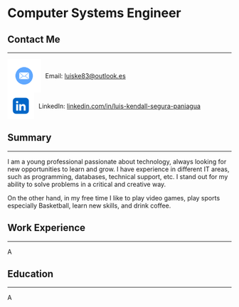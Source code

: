 # Computer Systems Engineer
## Contact Me
_____________________________________________________________________

<div style="display: flex; flex-direction: column;">
  <div style="display: flex; align-items: center;">
    <img src="assets/img/mail-icon.png" alt="Mail Icon" style="width: 75px; height: 75px; vertical-align: middle;">
    <span style="margin-left: 10px;">Email: <a href="mailto:luiske83@outlook.es">luiske83@outlook.es</a></span>
  </div>
  <div style="display: flex; align-items: center;">
    <img src="assets/img/linkedin-icon.png" alt="LinkedIn Icon" style="width: 60px; height: 60px; vertical-align: middle;">
    <span style="margin-left: 10px;">LinkedIn: <a href="https://www.linkedin.com/in/luis-kendall-segura-paniagua/">linkedin.com/in/luis-kendall-segura-paniagua</a></span>
  </div>
</div>




## Summary
_____________________________________________________________________
I am a young professional passionate about technology, always looking for new opportunities to learn and grow. I have experience in different IT areas, such as programming, databases, technical support, etc. I stand out for my ability to solve problems in a critical and creative way.

On the other hand, in my free time I like to play video games, play sports especially Basketball, learn new skills, and drink coffee.


## Work Experience
_____________________________________________________________________
A

## Education
_____________________________________________________________________
A
